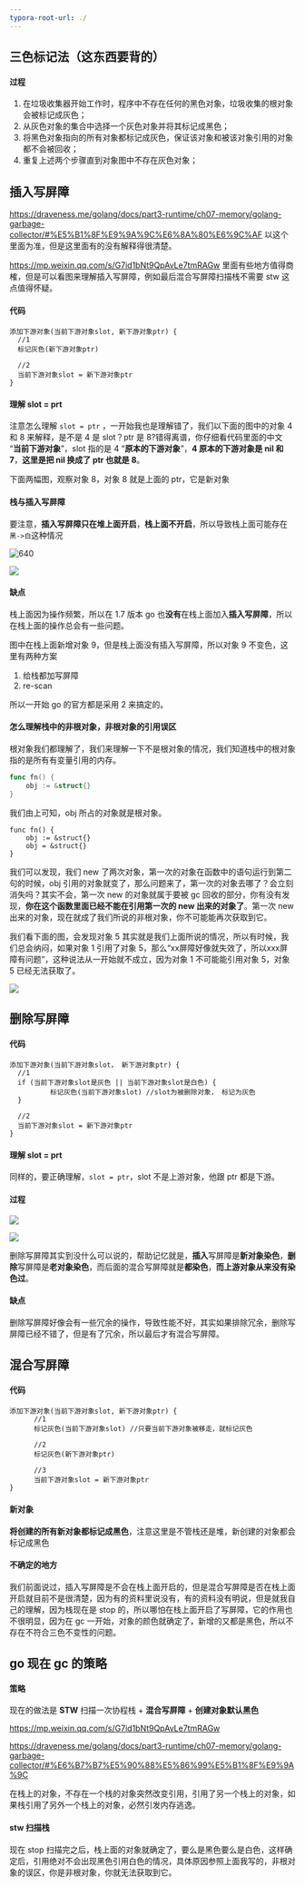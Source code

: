 ```yaml
---
typora-root-url: ./
---
```


## 三色标记法（这东西要背的）

#### 过程

1.  在垃圾收集器开始工作时，程序中不存在任何的黑色对象，垃圾收集的根对象会被标记成灰色；
2. 从灰色对象的集合中选择一个灰色对象并将其标记成黑色；
3. 将黑色对象指向的所有对象都标记成灰色，保证该对象和被该对象引用的对象都不会被回收；
4. 重复上述两个步骤直到对象图中不存在灰色对象；

## 插入写屏障

https://draveness.me/golang/docs/part3-runtime/ch07-memory/golang-garbage-collector/#%E5%B1%8F%E9%9A%9C%E6%8A%80%E6%9C%AF 以这个里面为准，但是这里面有的没有解释得很清楚。

https://mp.weixin.qq.com/s/G7id1bNt9QpAvLe7tmRAGw 里面有些地方值得商榷，但是可以看图来理解插入写屏障，例如最后混合写屏障扫描栈不需要 stw 这点值得怀疑。

#### 代码

```
添加下游对象(当前下游对象slot, 新下游对象ptr) {
  //1
  标记灰色(新下游对象ptr)
  
  //2
  当前下游对象slot = 新下游对象ptr  
}
```

#### 理解 slot = prt

注意怎么理解 `slot = ptr` ，一开始我也是理解错了，我们以下面的图中的对象 4 和 8 来解释，是不是 4 是 slot？ptr 是 8?错得离谱，你仔细看代码里面的中文 “**当前下游对象**”，slot 指的是 4 “**原本的下游对象**”，**4 原本的下游对象是 nil 和 7**，**这里是把 nil 换成了 ptr 也就是 8**。

下面两幅图，观察对象 8，对象 8 就是上面的 ptr，它是新对象

#### 栈与插入写屏障

要注意，**插入写屏障只在堆上面开启**，**栈上面不开启**，所以导致栈上面可能存在`黑->白`这种情况

![640](/640.jpg)

![](/641.jpg)

#### 缺点

栈上面因为操作频繁，所以在 1.7 版本 go 也**没有**在栈上面加入**插入写屏障**，所以在栈上面的操作总会有一些问题。

图中在栈上面新增对象 9，但是栈上面没有插入写屏障，所以对象 9 不变色，这里有两种方案

1. 给栈都加写屏障
2. re-scan

所以一开始 go 的官方都是采用 2 来搞定的。

#### 怎么理解栈中的非根对象，非根对象的引用误区

根对象我们都理解了，我们来理解一下不是根对象的情况，我们知道栈中的根对象指的是所有有变量引用的内存。

```go
func fn() {
    obj := &struct{}
}
```

我们由上可知，obj 所占的对象就是根对象。

```
func fn() {
    obj := &struct{}
    obj = &struct{}
}
```

我们可以发现，我们 new 了两次对象，第一次的对象在函数中的语句运行到第二句的时候，obj 引用的对象就变了，那么问题来了，第一次的对象去哪了？会立刻消失吗？其实不会，第一次 new 的对象就属于要被 gc 回收的部分，你有没有发现，**你在这个函数里面已经不能在引用第一次的 new 出来的对象了**。第一次 new 出来的对象，现在就成了我们所说的非根对象，你不可能能再次获取到它。

我们看下面的图，会发现对象 5 其实就是我们上面所说的情况，所以有时候，我们总会纳闷，如果对象 1 引用了对象 5，那么“xx屏障好像就失效了，所以xxx屏障有问题”，这种说法从一开始就不成立，因为对象 1 不可能能引用对象 5，对象 5 已经无法获取了。

![](/639.jpg)

## 删除写屏障

#### 代码

```
添加下游对象(当前下游对象slot， 新下游对象ptr) {
  //1
  if (当前下游对象slot是灰色 || 当前下游对象slot是白色) {
          标记灰色(当前下游对象slot) //slot为被删除对象， 标记为灰色
  }
  
  //2
  当前下游对象slot = 新下游对象ptr
}
```

#### 理解 slot = prt

同样的，要正确理解，`slot = ptr`，slot 不是上游对象，他跟 ptr 都是下游。

#### 过程

![](/642.jpg)

![](/643.jpg)

删除写屏障其实到没什么可以说的，帮助记忆就是，**插入**写屏障是**新对象染色**，**删除**写屏障是**老对象染色**，而后面的混合写屏障就是**都染色**，**而上游对象从来没有染色过**。

#### 缺点

删除写屏障好像会有一些冗余的操作，导致性能不好，其实如果排除冗余，删除写屏障已经不错了，但是有了冗余，所以最后才有混合写屏障。

## 混合写屏障

#### 代码

```
添加下游对象(当前下游对象slot, 新下游对象ptr) {
      //1
      标记灰色(当前下游对象slot) //只要当前下游对象被移走，就标记灰色
      
      //2
      标记灰色(新下游对象ptr)
          
      //3
      当前下游对象slot = 新下游对象ptr
}
```

#### 新对象

**将创建的所有新对象都标记成黑色**，注意这里是不管栈还是堆，新创建的对象都会标记成黑色

#### 不确定的地方

我们前面说过，插入写屏障是不会在栈上面开启的，但是混合写屏障是否在栈上面开启就目前不是很清楚，因为有的资料里说没有，有的资料没有明说，但是就我自己的理解，因为栈现在是 stop 的，所以哪怕在栈上面开启了写屏障，它的作用也不很明显，因为在 gc 一开始，对象的颜色就确定了，新增的又都是黑色，所以不存在不符合三色不变性的问题。

## go 现在 gc 的策略

#### 策略

现在的做法是 **STW** 扫描一次协程栈 + **混合写屏障** + **创建对象默认黑色** 

https://mp.weixin.qq.com/s/G7id1bNt9QpAvLe7tmRAGw

https://draveness.me/golang/docs/part3-runtime/ch07-memory/golang-garbage-collector/#%E6%B7%B7%E5%90%88%E5%86%99%E5%B1%8F%E9%9A%9C

在栈上的对象，不存在一个栈的对象突然改变引用，引用了另一个栈上的对象，如果栈引用了另外一个栈上的对象，必然引发内存逃逸。

#### stw 扫描栈

现在 stop 扫描完之后，栈上面的对象就确定了，要么是黑色要么是白色，这样确定后，引用绝对不会出现黑色引用白色的情况，具体原因参照上面我写的，非根对象的误区，你是非根对象，你就无法获取到它。